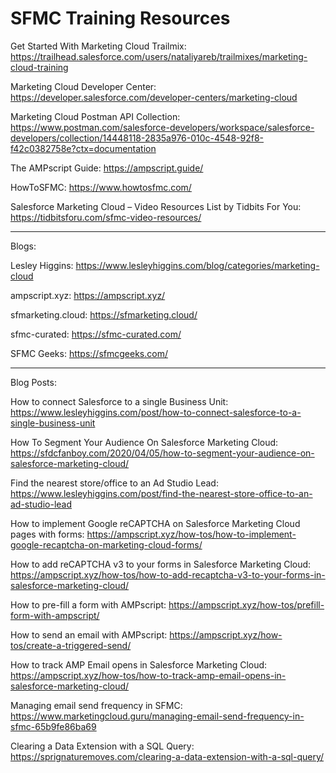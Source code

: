 # SFMC Training Resources

Get Started With Marketing Cloud Trailmix: https://trailhead.salesforce.com/users/nataliyareb/trailmixes/marketing-cloud-training

Marketing Cloud Developer Center: https://developer.salesforce.com/developer-centers/marketing-cloud

Marketing Cloud Postman API Collection: https://www.postman.com/salesforce-developers/workspace/salesforce-developers/collection/14448118-2835a976-010c-4548-92f8-f42c0382758e?ctx=documentation

The AMPscript Guide: https://ampscript.guide/

HowToSFMC: https://www.howtosfmc.com/

Salesforce Marketing Cloud – Video Resources List by Tidbits For You: https://tidbitsforu.com/sfmc-video-resources/

__________________________

Blogs:

Lesley Higgins: https://www.lesleyhiggins.com/blog/categories/marketing-cloud

ampscript.xyz: https://ampscript.xyz/

sfmarketing.cloud: https://sfmarketing.cloud/

sfmc-curated: https://sfmc-curated.com/

SFMC Geeks: https://sfmcgeeks.com/

__________________________

Blog Posts:

How to connect Salesforce to a single Business Unit: https://www.lesleyhiggins.com/post/how-to-connect-salesforce-to-a-single-business-unit

How To Segment Your Audience On Salesforce Marketing Cloud: https://sfdcfanboy.com/2020/04/05/how-to-segment-your-audience-on-salesforce-marketing-cloud/

Find the nearest store/office to an Ad Studio Lead: https://www.lesleyhiggins.com/post/find-the-nearest-store-office-to-an-ad-studio-lead

How to implement Google reCAPTCHA on Salesforce Marketing Cloud pages with forms: https://ampscript.xyz/how-tos/how-to-implement-google-recaptcha-on-marketing-cloud-forms/

How to add reCAPTCHA v3 to your forms in Salesforce Marketing Cloud: https://ampscript.xyz/how-tos/how-to-add-recaptcha-v3-to-your-forms-in-salesforce-marketing-cloud/

How to pre-fill a form with AMPscript: https://ampscript.xyz/how-tos/prefill-form-with-ampscript/

How to send an email with AMPscript: https://ampscript.xyz/how-tos/create-a-triggered-send/

How to track AMP Email opens in Salesforce Marketing Cloud: https://ampscript.xyz/how-tos/how-to-track-amp-email-opens-in-salesforce-marketing-cloud/

Managing email send frequency in SFMC: https://www.marketingcloud.guru/managing-email-send-frequency-in-sfmc-65b9fe86ba69

Clearing a Data Extension with a SQL Query: https://sprignaturemoves.com/clearing-a-data-extension-with-a-sql-query/